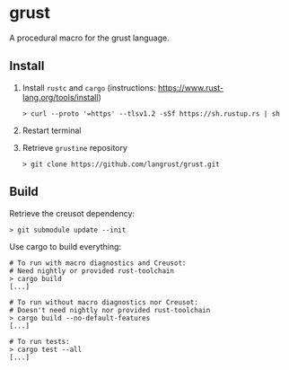 # grust

A procedural macro for the grust language.

## Install

1. Install `rustc` and `cargo` (instructions: https://www.rust-lang.org/tools/install)

    ```text
    > curl --proto '=https' --tlsv1.2 -sSf https://sh.rustup.rs | sh
    ```

2. Restart terminal
3. Retrieve `grustine` repository

    ```text
    > git clone https://github.com/langrust/grust.git
    ```

## Build

Retrieve the creusot dependency:

```text
> git submodule update --init
```

Use cargo to build everything:

```text
# To run with macro diagnostics and Creusot:
# Need nightly or provided rust-toolchain
> cargo build
[...]

# To run without macro diagnostics nor Creusot:
# Doesn't need nightly nor provided rust-toolchain
> cargo build --no-default-features
[...]

# To run tests:
> cargo test --all
[...]
```
